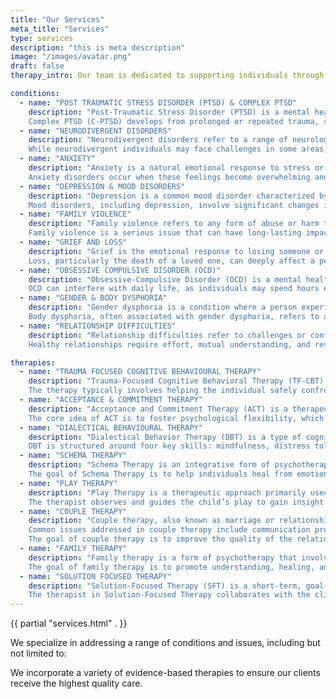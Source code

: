 ```yaml
---
title: "Our Services"
meta_title: "Services"
type: services
description: "this is meta description"
image: "/images/avatar.png"
draft: false
therapy_intro: Our team is dedicated to supporting individuals through a broad spectrum of mental and physical health challenges.

conditions:
  - name: "POST TRAUMATIC STRESS DISORDER (PTSD) & COMPLEX PTSD"
    description: "Post-Traumatic Stress Disorder (PTSD) is a mental health condition that can occur after someone experiences or witnesses a traumatic event. It is marked by symptoms such as flashbacks, nightmares, anxiety, and emotional numbness. People with PTSD often avoid reminders of the trauma and may feel constantly on edge, which can interfere with daily life and relationships. 
    Complex PTSD (C-PTSD) develops from prolonged or repeated trauma, such as ongoing abuse or captivity. In addition to symptoms of PTSD, C-PTSD includes emotional dysregulation, feelings of worthlessness, and difficulties in forming healthy relationships. Those with C-PTSD may also struggle with a persistent sense of shame or guilt, and treatment often involves long-term therapy to address the trauma and its psychological effects"
  - name: "NEURODIVERGENT DISORDERS"
    description: "Neurodivergent disorders refer to a range of neurological conditions that result in differences in brain functioning and processing. These conditions include autism, ADHD, dyslexia, and other cognitive variations. People who are neurodivergent may think, learn, or behave in ways that differ from what is considered typical, and these differences can impact areas such as communication, social interaction, attention, and learning. 
    While neurodivergent individuals may face challenges in some areas, they often possess unique strengths and abilities. For example, someone with ADHD may have heightened creativity, while someone with autism might excel in detailed, structured tasks. Understanding and embracing neurodivergence is important for creating inclusive environments that support the diverse ways people experience and engage with the world."
  - name: "ANXIETY"
    description: "Anxiety is a natural emotional response to stress or uncertainty, often characterized by feelings of worry, nervousness, or fear. It can be a normal reaction to specific situations, such as exams or public speaking, but when anxiety becomes excessive or persistent, it can interfere with daily life. Common symptoms include restlessness, rapid heartbeat, and difficulty concentrating.
    Anxiety disorders occur when these feelings become overwhelming and chronic, affecting a person's ability to function. Generalized Anxiety Disorder (GAD), panic disorder, and social anxiety are some examples, and each can present differently. Treatment for anxiety may include therapy, medication, and lifestyle changes, with the goal of managing symptoms and improving quality of life."
  - name: "DEPRESSION & MOOD DISORDERS"
    description: "Depression is a common mood disorder characterized by persistent feelings of sadness, hopelessness, and a lack of interest in activities once enjoyed. It can affect a person's ability to function daily, leading to changes in sleep, appetite, energy levels, and concentration. Depression often involves physical symptoms, such as fatigue and aches, and can make even simple tasks feel overwhelming.
    Mood disorders, including depression, involve significant changes in a person's emotional state. These disorders can cause extreme mood swings, such as in Bipolar Disorder, where a person experiences episodes of both intense highs (mania) and lows (depression). Treatment for mood disorders typically involves a combination of therapy, medication, and lifestyle adjustments to help stabilize emotions and improve overall well-being."
  - name: "FAMILY VIOLENCE"
    description: "Family violence refers to any form of abuse or harm that occurs within a family or household, typically involving intimate partners, children, or other relatives. It can include physical, emotional, sexual, or psychological abuse, and often involves a pattern of control, manipulation, and intimidation. Victims may experience a range of negative effects, including trauma, fear, and a loss of safety or security within their own home.
    Family violence is a serious issue that can have long-lasting impacts on all members of the family, especially children who may witness or experience abuse. It often remains hidden due to fear, shame, or lack of resources, but intervention through legal, social, and psychological support is essential for breaking the cycle of abuse. Support services are available to help victims seek safety and recovery from family violence."
  - name: "GRIEF AND LOSS"
    description: "Grief is the emotional response to losing someone or something significant, such as the death of a loved one, the end of a relationship, or a major life change. It can bring about feelings of sadness, anger, confusion, and even numbness. The grieving process is unique to each person and may include a range of emotional, physical, and psychological reactions.
    Loss, particularly the death of a loved one, can deeply affect a person's sense of identity and stability. It often leads to a period of adjustment as individuals process their emotions and try to make sense of the loss. While grief can be overwhelming, with time and support, many people find ways to heal and adapt, though the pain of loss may never fully go away."
  - name: "OBSESSIVE COMPULSIVE DISORDER (OCD)"
    description: "Obsessive-Compulsive Disorder (OCD) is a mental health condition characterized by unwanted, persistent thoughts (obsessions) and repetitive behaviors or mental acts (compulsions) that a person feels driven to perform. These obsessions often cause significant anxiety, and the compulsions are intended to reduce that anxiety or prevent something bad from happening. However, the compulsions provide only temporary relief and may not be connected to the feared event.
    OCD can interfere with daily life, as individuals may spend hours each day engaging in compulsive rituals or struggling with intrusive thoughts. Treatment often includes therapy, particularly Cognitive Behavioral Therapy (CBT) with Exposure and Response Prevention (ERP), and sometimes medication. With proper support and treatment, many people with OCD can manage their symptoms and improve their quality of life."
  - name: "GENDER & BODY DYSPHORIA"
    description: "Gender dysphoria is a condition where a person experiences significant discomfort or distress because their gender identity does not align with the sex they were assigned at birth. This misalignment can cause emotional and psychological challenges, leading individuals to feel disconnected from their bodies or society’s expectations of gender. It can result in a strong desire to transition to the gender with which they identify.
    Body dysphoria, often associated with gender dysphoria, refers to a persistent dissatisfaction with one’s physical appearance, particularly concerning body parts that do not match one’s gender identity. Individuals may experience distress or anxiety about their body’s shape, size, or features. Treatment typically involves therapy, support, and sometimes medical interventions like hormone therapy or surgeries to help individuals feel more comfortable and aligned with their true gender identity."
  - name: "RELATIONSHIP DIFFICULTIES"
    description: "Relationship difficulties refer to challenges or conflicts that arise between individuals in romantic, familial, or friendship relationships. These issues can stem from poor communication, differing values, trust issues, or unmet needs, leading to frustration, resentment, or emotional distance. If not addressed, these problems can escalate and strain the relationship.
    Healthy relationships require effort, mutual understanding, and respect. When difficulties arise, seeking support through counseling or open dialogue can help individuals understand each other’s perspectives, resolve conflicts, and rebuild trust. Working through relationship difficulties can strengthen the bond between individuals and promote a healthier connection in the long run."

therapies:
  - name: "TRAUMA FOCUSED COGNITIVE BEHAVIOURAL THERAPY"
    description: "Trauma-Focused Cognitive Behavioral Therapy (TF-CBT) is a therapeutic approach designed to help individuals, especially children and adolescents, process and heal from the effects of trauma. It combines traditional Cognitive Behavioral Therapy (CBT) techniques with trauma-sensitive interventions to help clients understand and change negative thought patterns related to their traumatic experiences. TF-CBT aims to reduce distressing symptoms such as anxiety, depression, and PTSD while improving emotional regulation and coping skills.
    The therapy typically involves helping the individual safely confront and reframe their traumatic memories, teaching healthy coping mechanisms, and gradually building resilience. This structured approach has been shown to be highly effective in helping trauma survivors regain a sense of control and improve their overall mental well-being."
  - name: "ACCEPTANCE & COMMITMENT THERAPY"
    description: "Acceptance and Commitment Therapy (ACT) is a therapeutic approach that focuses on helping individuals accept their thoughts and feelings rather than trying to avoid or control them. It encourages mindfulness, allowing people to become more aware of their emotions and thoughts without being overwhelmed by them. ACT aims to help individuals commit to actions that align with their values, even in the presence of difficult emotions.
    The core idea of ACT is to foster psychological flexibility, which involves being open to experiences, staying present, and taking meaningful actions that support one's values and goals. Through a combination of mindfulness techniques and behavioral strategies, ACT helps individuals improve their mental health by accepting what is outside of their control and focusing on what they can change in their lives."
  - name: "DIALECTICAL BEHAVIOURAL THERAPY"
    description: "Dialectical Behavior Therapy (DBT) is a type of cognitive-behavioral therapy that focuses on helping individuals manage intense emotions, improve interpersonal relationships, and reduce self-destructive behaviors. It was originally developed for people with borderline personality disorder but has since been applied to various mental health conditions. DBT combines traditional cognitive-behavioral strategies with mindfulness and acceptance techniques to help individuals navigate emotional distress in a healthier way.
    DBT is structured around four key skills: mindfulness, distress tolerance, emotion regulation, and interpersonal effectiveness. These skills help individuals better cope with stress, communicate more effectively, and regulate their emotions. The therapy involves individual therapy sessions as well as group skills training, offering a comprehensive approach to managing emotions and improving overall well-being."
  - name: "SCHEMA THERAPY"
    description: "Schema Therapy is an integrative form of psychotherapy that combines elements of cognitive-behavioral therapy, attachment theory, and gestalt therapy to help individuals identify and change deeply ingrained patterns or schemas that develop in childhood. These schemas are negative, long-standing beliefs about oneself, others, and the world, often formed as a result of early life experiences. 
    The goal of Schema Therapy is to help individuals heal from emotional wounds by breaking the cycle of negative patterns and developing healthier ways of thinking and behaving. Therapy often focuses on revisiting past experiences to understand the origin of these schemas, challenging them in the present, and learning new coping strategies. It’s particularly effective for people with chronic mental health issues, such as personality disorders, who may have difficulty changing entrenched patterns of thought and behaviour." 
  - name: "PLAY THERAPY"
    description: "Play Therapy is a therapeutic approach primarily used with children, where play is used as a medium to help them express their feelings, thoughts, and experiences. Since children may struggle to articulate their emotions verbally, play allows them to explore and process difficult or confusing feelings in a safe and supportive environment. Through toys, games, and creative activities, children can act out scenarios, role-play, and interact with the therapist, helping to address underlying emotional or behavioral issues.
    The therapist observes and guides the child’s play to gain insight into their inner world, while also teaching them coping strategies and problem-solving skills. Play Therapy can be particularly helpful for children dealing with trauma, grief, anxiety, or behavioral issues, as it provides a way for them to process emotions that may be hard to communicate."
  - name: "COUPLE THERAPY"
    description: "Couple therapy, also known as marriage or relationship therapy, is a form of psychotherapy designed to help partners improve communication, resolve conflicts, and strengthen their emotional connection. It provides a safe space for couples to discuss their issues with the guidance of a trained therapist, who helps them understand each other’s perspectives and work toward resolving disagreements.
    Common issues addressed in couple therapy include communication problems, trust issues, infidelity, and differences in values or life goals.
    The goal of couple therapy is to improve the quality of the relationship by fostering mutual understanding, enhancing emotional intimacy, and teaching healthier ways to navigate challenges."
  - name: "FAMILY THERAPY"
    description: "Family therapy is a form of psychotherapy that involves working with families to improve communication, resolve conflicts, and strengthen relationships. It focuses on the dynamics between family members, addressing issues such as parent-child conflicts, sibling rivalry, or struggles related to major life changes like divorce or illness. The therapist helps family members understand how their behaviors and interactions impact each other and work towards healthier patterns of communication and problem-solving.
    The goal of family therapy is to promote understanding, healing, and better functioning within the family unit. By involving all members of the family, it allows for the identification and resolution of underlying issues that affect the family as a whole. Family therapy can be beneficial in addressing a wide range of issues, from mental health concerns to family conflicts, helping families develop stronger emotional bonds and improve their overall well-being."
  - name: "SOLUTION FOCUSED THERAPY"
    description: "Solution-Focused Therapy (SFT) is a short-term, goal-oriented therapy that focuses on finding solutions to current problems rather than delving deeply into past issues. The approach encourages clients to identify their strengths, resources, and previous successes to help them navigate challenges. Rather than concentrating on what is wrong, SFT shifts the focus toward what is working and how to build on those positive aspects to create meaningful change. 
    The therapist in Solution-Focused Therapy collaborates with the client to set clear, achievable goals and explore practical steps to reach them. This approach emphasizes the present and future, encouraging clients to envision a preferred future and develop strategies to achieve it. SFT is effective for individuals seeking quick, practical solutions to specific challenges, making it a popular choice for those looking for a focused and forward-thinking approach to therapy."
---
```


{{ partial "services.html" . }}

We specialize in addressing a range of conditions and issues, including but not limited to:

We incorporate a variety of evidence-based therapies to ensure our clients receive the highest quality care.